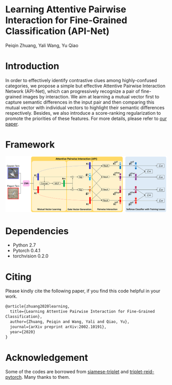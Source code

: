 # Learning Attentive Pairwise Interaction for Fine-Grained Classification (API-Net)
Peiqin Zhuang, Yali Wang, Yu Qiao
# Introduction
In order to effectively identify contrastive clues among highly-confused categories, we propose a simple but effective Attentive Pairwise Interaction Network (API-Net), which can progressively recognize a pair of fine-grained images by interaction. We aim at learning a mutual vector first to capture semantic differences in the input pair and then comparing this mutual vector with individual vectors to highlight their semantic differences respectively. Besides, we also introduce a score-ranking regularization to promote the priorities of these features. For more details, please refer to [our paper](https://www.aaai.org/Papers/AAAI/2020GB/AAAI-ZhuangP.2505.pdf).
# Framework
![Framework](/Framework.png)
# Dependencies
* Python 2.7
* Pytorch 0.4.1
* torchvision 0.2.0
# Citing
Please kindly cite the following paper, if you find this code helpful in your work.
```
@article{zhuang2020learning,
  title={Learning Attentive Pairwise Interaction for Fine-Grained Classification},
  author={Zhuang, Peiqin and Wang, Yali and Qiao, Yu},
  journal={arXiv preprint arXiv:2002.10191},
  year={2020}
}
```
# Acknowledgement
Some of the codes are borrowed from [siamese-triplet](https://github.com/adambielski/siamese-triplet) and [triplet-reid-pytorch](https://github.com/CoinCheung/triplet-reid-pytorch). Many thanks to them.

